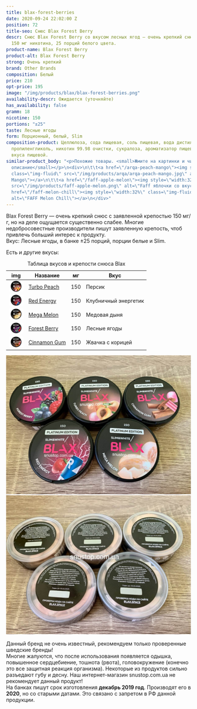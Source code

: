 ```yaml
---
title: blax-forest-berries
date: 2020-09-24 22:02:00 Z
position: 72
title-seo: Снюс Blax Forest Berry
descr: Снюс Blax Forest Berry со вкусом лесных ягод — очень крепкий снюс. Крепость
  150 мг никотина, 25 порций белого цвета.
product-name: Blax Forest Berry
product-alt: Blax Forest Berry
strong: Очень крепкий
brand: Other Brands
composition: Белый
price: 210
opt-price: 195
image: "/img/products/blax/blax-forest-berries.png"
availability-descr: Ожидается (уточняйте)
has_availability: false
gramm: 18
nicotine: 150
portions: "±25"
taste: Лесные ягоды
form: Порционный, белый, Slim
composition-product: Целлюлоза, сода пищевая, соль пищевая, вода дистиллированная,
  пропиленгликоль, никотин 99.98 очистки, сукралоза, ароматизатор пищевой, усилитель
  вкуса пищевой.
similar-product_body: "<p>Похожие товары. <small>Жмите на картинки и читайте полное
  описание</small></p>\n<div>\n\t\t<a href=\"/arqa-peach-mango\"><img style=\"width:32%\"
  class=\"img-fluid\" src=\"/img/products/arqa/arqa-peach-mango.jpg\" alt=\"Arqa Peach
  Mango\"></a>\n\t\t<a href=\"/faff-apple-melon\"><img style=\"width:32%\" class=\"img-fluid\"
  src=\"/img/products/faff-apple-melon.png\" alt=\"Faff яблочки со вкусом дыни\"></a>\n<a
  href=\"/faff-melon-chill\"><img style=\"width:32%\" class=\"img-fluid\" src=\"/img/products/faff-melon-chill.png\"
  alt=\"FAFF Melon Chill\"></a>\n</div>"
---
```


Blax Forest Berry — очень крепкий снюс с заявленной крепостью 150 мг/г, но на деле ощущается существенно слабее. Многие недобросовестные производители пишут заявленную крепость, чтоб привлечь больший интерес к продукту.<br>
Вкус: Лесные ягоды, в банке ±25 порций, порции белые и Slim.

Есть и другие вкусы:
<table class="table table-sm">
	<caption>Таблица вкусов и крепости снюса Blax</caption>
	<thead>
		<tr>
			<th scope="col">img</th>
			<th scope="col">Название</th>
			<th scope="col">мг</th>
			<th scope="col">Вкус</th>
		</tr>
	</thead>
	<tbody>
		<tr>
			<td><a href="/blax-turbo-peach"><img style="width: 40px" src="/img/products/blax/blax-turbo-peach.png" alt="Blax Turbo Peach"></a></td>
			<td><a href="/blax-turbo-peach">Turbo Peach</a></td>
			<td>150</td>
			<td>Персик</td>
		</tr>
		<tr>
			<td><a href="/blax-red-energy"><img style="width: 40px" src="/img/products/blax/blax-red-energy.png" alt="Blax Red Energy"></a></td>
			<td><a href="/blax-red-energy">Red Energy</a></td>
			<td>150</td>
			<td>Клубничный энергетик</td>
		</tr>
		<tr>
			<td><a href="/blax-mega-melon"><img style="width: 40px" src="/img/products/blax/blax-mega-melon.png" alt="Blax Mega Melon"></a></td>
			<td><a href="/blax-mega-melon">Mega Melon</a></td>
			<td>150</td>
			<td>Медовая дыня</td>
		</tr>
		<tr>
			<td><a href="/blax-forest-berries"><img style="width: 40px" src="/img/products/blax/blax-forest-berries.png" alt="Blax Forest Berry"></a></td>
			<td><a href="/blax-forest-berries">Forest Berry</a></td>
			<td>150</td>
			<td>Лесные ягоды</td>
		</tr>
		<tr>
			<td><a href="/blax-cinnamon-gum"><img style="width: 40px" src="/img/products/blax/blax-cinnamon-gum.png" alt="Blax Cinnamon Gum"></a></td>
			<td><a href="/blax-cinnamon-gum">Cinnamon Gum</a></td>
			<td>150</td>
			<td>Жвачка с корицей</td>
		</tr>
	</tbody>
</table>
<div class="popup-gallery d-flex mb-2">
	<a class="mr-2" href="/img/products/blax/blax-snus-all.jpg" title="снюса Blax"><img class="img-fluid" src="/img/products/blax/blax-snus-all.jpg" alt="Снюс blax"></a>
	<a href="/img/products/blax/blax-snus-all-back.jpg" title="Цвет порций снюса Blax (белые)"><img class="img-fluid" src="/img/products/blax/blax-snus-all-back.jpg" alt="Снюс blax пакетики"></a>
</div>

Данный бренд не очень известный, рекомендуем только проверенные шведские бренды!<br>
Многие жалуются, что после использования появляется одышка, повышенное сердцебиение, тошнота (рвота), головокружение (конечно это все защитная реакция организма). Некоторые из продуктов сильно разъедают губу и десну. Наш интернет-магазин snustop.com.ua не рекомендует данный продукт!<br>
На банках пишут срок изготовления **декабрь 2019 год**. Производят его в **2020**, но со старыми датами. Это связано с запретом в РФ данной продукции.
